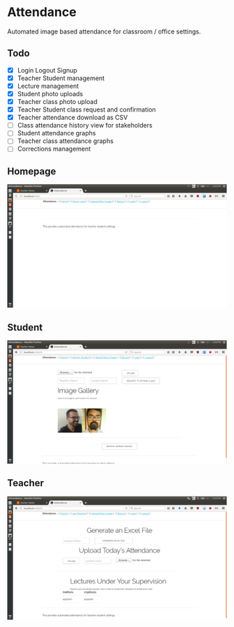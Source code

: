 Attendance
==========

Automated image based attendance for classroom / office settings.

Todo
----

- [x] Login Logout Signup
- [x] Teacher Student management
- [x] Lecture management
- [x] Student photo uploads
- [x] Teacher class photo upload
- [x] Teacher Student class request and confirmation
- [x] Teacher attendance download as CSV
- [ ] Class attendance history view for stakeholders
- [ ] Student attendance graphs
- [ ] Teacher class attendance graphs
- [ ] Corrections management

Homepage
--------

![home page screenshot](screenshots/home.png)

Student
-------

![student page screenshot](screenshots/student.png)

Teacher
-------

![teacher page screenshot](screenshots/teacher.png)
